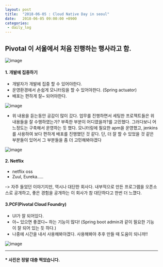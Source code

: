 ```yaml
---
layout: post
title:  "2018-06-05 : Cloud Native Day in seoul"
date:   2018-06-05 09:00:00 +0900
categories:
 - daily_log
---
```

## Pivotal 이 서울에서 처음 진행하는 행사라고 함.

![image](https://user-images.githubusercontent.com/13219787/61346664-ad70fc80-a894-11e9-9f99-86e6cc30baa1.png)

#### 1. 개발에 집중하기
- 개발자가 개발에 집중 할 수 있어야한다. 
- 운영환경에서 손쉽게 모니터링을 할 수 있어야한다. (Spring actuator)
- 배포는 편하게 잘~ 되어야한다. 

![image](https://user-images.githubusercontent.com/13219787/61346670-b1048380-a894-11e9-9edc-405242368f9e.png)

- 위 내용을 듣는동안 공감이 많이 갔다. 업무를 진행하면서 세팅한 프로젝트들은 위 내용들을 잘 수행하였는가? 부족한 부분이 어디였을까?를 고민했다. 그러다보니 어느정도는 구축해서 운영하는 듯 했다. 모니터링에 필요한 apm을 운영했고, jenkins를 사용하여 보다 편하게 배포를 진행했던 것 같다. 단, 더 잘 할 수 있었을 것 같은 부분들이 있어서 그 부분들을 좀 더 고민해봐야겠다

![image](https://user-images.githubusercontent.com/13219787/61346680-b4980a80-a894-11e9-91ca-2d5bbfd25ccf.png)

#### 2. Netflix
- netflix oss
- Zuul, Eureka.....

-> 자주 들었던 이야기지만, 역시나 대단한 회사다. 내부적으로 만든 프로그램을 오픈소스로 공개하고, 좋은 경험을 공개하는 이 회사가 참 대단하다고 한번 더 느꼈다.


#### 3.PCF(Pivotal Cloud Foundry)
- UI가 잘 되어있다. 
- 아~ 있으면 좋겠다~ 하는 기능이 많다! (Spring boot admin과 같이 필요한 기능이 잘 되어 있는 듯 하다.)
- 나중에 시간을 내서 사용해봐야겠다. 사용해봐야 추후 만들 때 도움이 되니까!! 

![image](https://user-images.githubusercontent.com/13219787/61346683-b8c42800-a894-11e9-8d25-b0f1d565d031.png)

---
#### * 사진은 정말 대충 찍었습니다.

